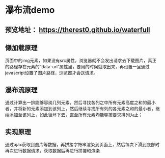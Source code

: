 # 瀑布流demo
## 预览地址： https://therest0.github.io/waterfull
## 懒加载原理
页面中的img元素，如果没有src属性，浏览器就不会发出请求去下载图片，真正的路径存在元素的“data-url”属性里，要用的时候就取出来，再设置一旦通过javascript设置了图片路径，浏览器才会送请求。
## 瀑布流原理
通过计算出一排能够容纳几列元素，然后寻找各列之中所有元素高度之和的最小者，并将新的元素添加到该列上，然后继续寻找所有列的各元素之和的最小者，继续添加至该列上，如此循环下去，直至所有元素均能够按要求排列为止；
## 实现原理
通过ajax获取到图片等数据，再拼接字符串渲染到页面上，然后每次下滑到底部时再次进行数据请求，获取数据后再进行拼接和渲染
